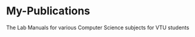 My-Publications
===============

The Lab Manuals for various Computer Science subjects for VTU students 